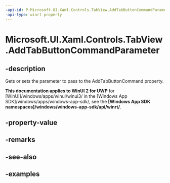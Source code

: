 ```yaml
---
-api-id: P:Microsoft.UI.Xaml.Controls.TabView.AddTabButtonCommandParameter
-api-type: winrt property
---
```


# Microsoft.UI.Xaml.Controls.TabView.AddTabButtonCommandParameter

<!--
public object AddTabButtonCommandParameter { get; set; }
-->

## -description

Gets or sets the parameter to pass to the AddTabButtonCommand property.

**This documentation applies to WinUI 2 for UWP** for [WinUI]/windows/apps/winui/winui3/ in the [Windows App SDK]/windows/apps/windows-app-sdk/, see the **[Windows App SDK namespaces]/windows/windows-app-sdk/api/winrt/**.

## -property-value

## -remarks

## -see-also

## -examples


